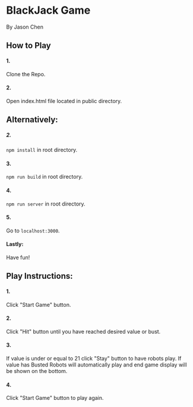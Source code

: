 # BlackJack Game
By Jason Chen
## How to Play
#### 1. 
Clone the Repo.
#### 2.
Open index.html file located in public directory.
## Alternatively:
##### 2. 
`npm install` in root directory.
#### 3. 
`npm run build` in root directory.
#### 4.
`npm run server` in root directory.
#### 5.  
Go to `localhost:3000`.
#### Lastly:
Have fun!

## Play Instructions:
#### 1.
Click "Start Game" button.
#### 2.
Click "Hit" button until you have reached desired value or bust.
#### 3.
If value is under or equal to 21 click "Stay" button to have robots play.
If value has Busted Robots will automatically play and end game display will be shown on the bottom.
#### 4.
Click "Start Game" button to play again.
